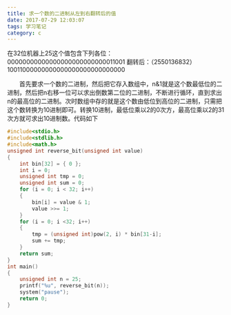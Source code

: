```yaml
---
title: 求一个数的二进制从左到右翻转后的值
date: 2017-07-29 12:03:07
tags: 学习笔记
category: c 
---
```

在32位机器上25这个值包含下列各位：
00000000000000000000000000011001
翻转后：（2550136832）
10011000000000000000000000000000
<!--more-->
&emsp;&emsp;首先要求一个数的二进制，然后把它存入数组中，n&1就是这个数最低位的二进制，然后把n右移一位可以求出倒数第二位的二进制，不断进行循环，直到求出n的最高位的二进制。次时数组中存的就是这个数由低位到高位的二进制，只需把这个数转换为10进制即可。转换10进制，最低位乘以2的0次方，最高位乘以2的31次方就可求出10进制数。代码如下
```c 
#include<stdio.h>
#include<stdlib.h>
#include<math.h>
unsigned int reverse_bit(unsigned int value)
{
	int bin[32] = { 0 };
	int i = 0;
	unsigned int tmp = 0;
	unsigned int sum = 0;
	for (i = 0; i < 32; i++)
	{
		bin[i] = value & 1;
		value >>= 1;
	}
	for (i = 0; i <32; i++)
	{
		tmp = (unsigned int)pow(2, i) * bin[31-i];
		sum += tmp;
	}
	return sum;
}
int main()
{
	unsigned int n = 25;
	printf("%u", reverse_bit(n));
	system("pause");
	return 0;
}
```